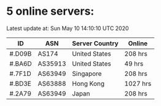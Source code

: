 # 5 online servers:

Latest update at: Sun May 10 14:10:10 UTC 2020

| ID | ASN | Server Country | Online |
| -- | --- | -------------- | ------ |
| #.D09B | AS174 | United States | 208 hrs |
| #.BA6D | AS35913 | United States | 49 hrs |
| #.7F1D | AS63949 | Singapore | 208 hrs |
| #.BD3E | AS63888 | Hong Kong | 1027 hrs |
| #.2A79 | AS63949 | Japan | 208 hrs |

